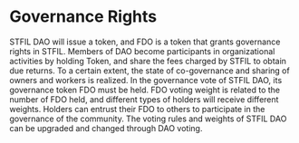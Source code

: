 # Governance Rights

STFIL DAO will issue a token, and FDO is a token that grants governance rights in STFIL. Members of DAO become participants in organizational activities by holding Token, and share the fees charged by STFIL to obtain due returns. To a certain extent, the state of co-governance and sharing of owners and workers is realized.
In the governance vote of STFIL DAO, its governance token FDO must be held. FDO voting weight is related to the number of FDO held, and different types of holders will receive different weights. Holders can entrust their FDO to others to participate in the governance of the community.
The voting rules and weights of STFIL DAO can be upgraded and changed through DAO voting.

